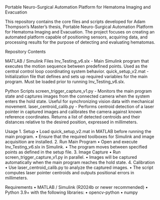 Portable Neuro-Surgical Automation Platform for Hematoma Imaging and Evacuation

This repository contains the core files and scripts developed for Adam Thompson’s Master’s thesis, Portable Neuro-Surgical Automation Platform for Hematoma Imaging and Evacuation.
The project focuses on creating an automated platform capable of positioning sensors, acquiring data, and processing results for the purpose of detecting and evaluating hematomas.

Repository Contents

MATLAB / Simulink Files
Inv_Testing_v6.slx -
  Main Simulink program that executes the motion sequence between predefined points.
  Used as the central control loop coordinating system behavior.
quick_setup_v2.mat -
  Initialization file that defines and sets up required variables for the main program.
  Must be loaded prior to running Inv_Testing_v6.slx.

Python Scripts
screen_trigger_capture_v1.py - 
  Monitors the main program state and captures images from the connected camera when the system enters the hold state.
  Useful for synchronizing vision data with mechanical movement.
laser_centroid_calib.py - 
  Performs centroid detection of a laser pointer in captured images and calibrates the camera against known reference coordinates.
  Returns a list of detected centroids and their distances relative to the desired position, expressed in millimeters.

Usage
	1.	Setup
	•	Load quick_setup_v2.mat in MATLAB before running the main program.
	•	Ensure that the required toolboxes for Simulink and image acquisition are installed.
	2.	Run Main Program
	•	Open and execute Inv_Testing_v6.slx in Simulink.
	•	The program moves between specified points as defined in the setup file.
	3.	Image Capture
	•	Run screen_trigger_capture_v1.py in parallel.
	•	Images will be captured automatically when the main program reaches the hold state.
	4.	Calibration
	•	Use laser_centroid_calib.py to analyze the captured images.
	•	The script computes laser pointer centroids and outputs positional errors in millimeters.

Requirements
	•	MATLAB / Simulink (R2024b or newer recommended)
	•	Python 3.9+ with the following libraries:
	•	opencv-python
	•	numpy
